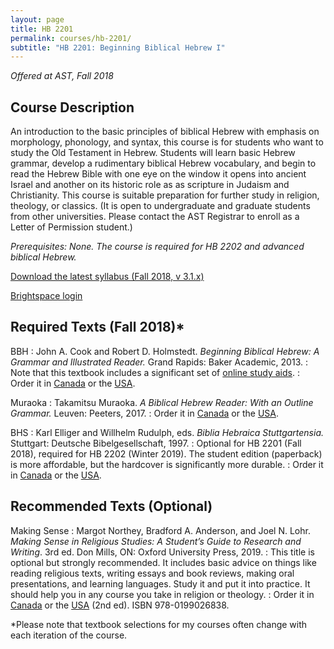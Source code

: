 ```yaml
---
layout: page
title: HB 2201
permalink: courses/hb-2201/
subtitle: "HB 2201: Beginning Biblical Hebrew I"
---
```


*Offered at AST, Fall 2018*

## Course Description

An introduction to the basic principles of biblical Hebrew with emphasis
on morphology, phonology, and syntax, this course is for students who
want to study the Old Testament in Hebrew. Students will learn basic
Hebrew grammar, develop a rudimentary biblical Hebrew vocabulary, and
begin to read the Hebrew Bible with one eye on the window it opens into
ancient Israel and another on its historic role as as scripture in
Judaism and Christianity. This course is suitable preparation for
further study in religion, theology, or classics. (It is open to
undergraduate and graduate students from other universities. Please
contact the AST Registrar to enroll as a Letter of Permission student.)

*Prerequisites: None. The course is required for HB 2202 and advanced biblical Hebrew.*

[Download the latest syllabus (Fall 2018, v 3.1.x)](https://github.com/danieldriver/Syllabi/raw/master/HB/HB%202201-Driver%202018.pdf)

[Brightspace login](https://smu.brightspace.com/d2l/login)

## Required Texts (Fall 2018)*

BBH
: John A. Cook and Robert D. Holmstedt. *Beginning Biblical Hebrew: A Grammar and Illustrated Reader.* Grand Rapids: Baker Academic, 2013.
: Note that this textbook includes a significant set of [online study aids](http://www.bakerpublishinggroup.com/books/beginning-biblical-hebrew/5629/students/esources).
: Order it in [Canada](https://amzn.to/2K51HHt) or the [USA](https://amzn.to/2K3Tq6A).

Muraoka
: Takamitsu Muraoka. *A Biblical Hebrew Reader: With an Outline Grammar.* Leuven: Peeters, 2017.
: Order it in [Canada](https://amzn.to/2NSJ1gt) or the [USA](https://amzn.to/2uW4hec).

BHS
: Karl Elliger and Willhelm Rudulph, eds. *Biblia Hebraica Stuttgartensia.* Stuttgart: Deutsche Bibelgesellschaft, 1997.
: Optional for HB 2201 (Fall 2018), required for HB 2202 (Winter 2019). The student edition (paperback) is more affordable, but the hardcover is significantly more durable.
: Order it in [Canada](https://amzn.to/2LwUtli) or the [USA](https://amzn.to/2K0sZ1L).

## Recommended Texts (Optional)

Making Sense
: Margot Northey, Bradford A. Anderson, and Joel N. Lohr. *Making Sense in Religious Studies: A Student’s Guide to Research and Writing*. 3rd ed. Don Mills, ON: Oxford University Press, 2019.
: This title is optional but strongly recommended. It includes basic advice on things like reading religious texts, writing essays and book reviews, making oral presentations, and learning languages. Study it and put it into practice. It should help you in any course you take in religion or theology.
: Order it in [Canada](https://amzn.to/2LKTIEf) or the [USA](https://amzn.to/2K5kjXJ) (2nd ed). ISBN 978-0199026838.

<!--
tk
: tk
: Order it in [Canada]() or the [USA]().
-->

*Please note that textbook selections for my courses often change with each iteration of the course.

